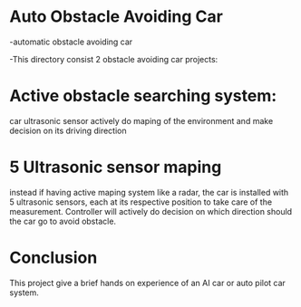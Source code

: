 # Auto Obstacle Avoiding Car
-automatic obstacle avoiding car

-This directory consist 2 obstacle avoiding car projects:

# Active obstacle searching system:
car ultrasonic sensor actively do maping of the environment and make decision on its driving direction

# 5 Ultrasonic sensor maping
instead if having active maping system like a radar, the car is installed with 5 ultrasonic sensors, each at its respective position to take care of the measurement.
Controller will actively do decision on which direction should the car go to avoid obstacle.

# Conclusion
This project give a brief hands on experience of an AI car or auto pilot car system.
